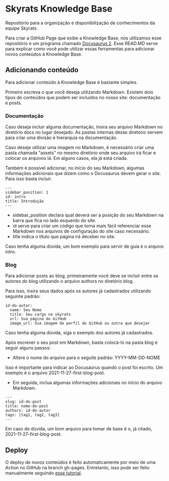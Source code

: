 # Skyrats Knowledge Base

Repositório para a organização e disponibilização de conhecimentos da equipe Skyrats.

Para criar a GitHub Page que exibe a Knowledge Base, nós utilizamos esse repositório e um programa chamado [Docusaurus 2](https://docusaurus.io/). Esse READ.MD serve para explicar como você pode utilizar essas ferramentas para adicionar novos conteúdos à Knowledge Base.

## Adicionando conteúdo

Para adicionar conteúdo à Knowledge Base é bastante simples. 

Primeiro escreva o que você deseja utilizando Markdown. Existem dois tipos de conteúdos que podem ser incluídos no nosso site: documentação e posts.

### Documentação

Caso deseja incluir alguma documentação, insira seu arquivo Markdown no diretório docs no lugar desejado. As pastas internas desse diretório servem para criar uma divisão e hierarquia na documentação.

Caso deseje utilizar uma imagem no Markdown, é necessário criar uma pasta chamada "assets" no mesmo diretório onde seu arquivo irá ficar e colocar os arquivos lá. Em alguns casos, ela já está criada.

Também é possível adicionar, no início do seu Markdown, algumas informações adicionais que dizem como o Docusaurus devem gerar o site. Para isso basta incluir.

```
---
sidebar_position: 1
id: intro
title: Introdução
---
```

- sidebar_position declara qual deverá ser a posição do seu Markdown na barra que fica no lado esquerdo do site.
- id serve para criar um código que torna mais fácil referenciar esse Markdown nos arquivos de configuração do site caso necessário.
- title indica o título que página irá deceber no site.

Caso tenha alguma dúvida, um bom exemplo para servir de guia é o arquivo intro.

### Blog

Para adicionar posts ao blog, primeiramente você deve se incluir entre os autores do blog utilizando o arquivo authors no diretório blog.

Para isso, insira seus dados após os autores já cadastrados utilizando seguinte padrão:

```
id-do-autor:
  name: Seu Nome
  title: Seu cargo na skyrats
  url: Sua página do GitHub
  image_url: Sua imagem de perfil do GitHub ou outra que desejar
```

Caso tenha alguma dúvida, siga o exemplo dos autores já cadastrados.

Após escrever o seu post em Markdown, basta colocá-lo na pasta blog e seguir alguns passos:

- Altere o nome do arquivo para o seguite padrão: YYYY-MM-DD-NOME

Isso é importante para indicar ao Docusaurus quando o post foi escrito. Um exemplo é o arquivo 2021-11-27-first-blog-post.

- Em seguida, inclua algumas informações adicionais no início do arquivo Markdown.

```
---
slug: id-do-post
title: nome-do-post
authors: id-do-autor
tags: [tag1, tag2, tag3]
---
```

Em caso de dúvida, um bom arquivo para tomar de base é o, já citado, 2021-11-27-first-blog-post.

## Deploy

O deploy de novos conteúdos é feito automaticamente por meio de uma Action no GitHub na branch gh-pages. Entretanto, isso pode ser feito manualmente seguindo [esse tutorial](https://docusaurus.io/docs/deployment#deploying-to-github-pages).
